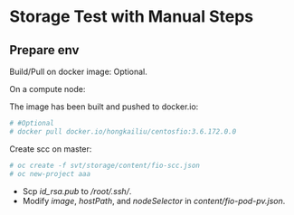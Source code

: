 # Storage Test with Manual Steps

## Prepare env
Build/Pull on docker image: Optional.

On a compute node:

The image has been built and pushed to docker.io:

```sh
# #Optional
# docker pull docker.io/hongkailiu/centosfio:3.6.172.0.0
```

Create scc on master:

```sh
# oc create -f svt/storage/content/fio-scc.json
# oc new-project aaa
```
* Scp _id_rsa.pub_ to _/root/.ssh/_.
* Modify _image_, _hostPath_, and _nodeSelector_ in _content/fio-pod-pv.json_.






